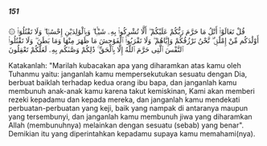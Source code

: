 ##### 151

<span class="ayah">۞ قُلْ تَعَالَوْا۟ أَتْلُ مَا حَرَّمَ رَبُّكُمْ عَلَيْكُمْ ۖ أَلَّا تُشْرِكُوا۟ بِهِۦ شَيْـًۭٔا ۖ وَبِٱلْوَٰلِدَيْنِ إِحْسَٰنًۭا ۖ وَلَا تَقْتُلُوٓا۟ أَوْلَٰدَكُم مِّنْ إِمْلَٰقٍۢ ۖ نَّحْنُ نَرْزُقُكُمْ وَإِيَّاهُمْ ۖ وَلَا تَقْرَبُوا۟ ٱلْفَوَٰحِشَ مَا ظَهَرَ مِنْهَا وَمَا بَطَنَ ۖ وَلَا تَقْتُلُوا۟ ٱلنَّفْسَ ٱلَّتِى حَرَّمَ ٱللَّهُ إِلَّا بِٱلْحَقِّ ۚ ذَٰلِكُمْ وَصَّىٰكُم بِهِۦ لَعَلَّكُمْ تَعْقِلُونَ</span>

<span class="ayah_translation">Katakanlah: "Marilah kubacakan apa yang diharamkan atas kamu oleh Tuhanmu yaitu: janganlah kamu mempersekutukan sesuatu dengan Dia, berbuat baiklah terhadap kedua orang ibu bapa, dan janganlah kamu membunuh anak-anak kamu karena takut kemiskinan, Kami akan memberi rezeki kepadamu dan kepada mereka, dan janganlah kamu mendekati perbuatan-perbuatan yang keji, baik yang nampak di antaranya maupun yang tersembunyi, dan janganlah kamu membunuh jiwa yang diharamkan Allah (membunuhnya) melainkan dengan sesuatu (sebab) yang benar". Demikian itu yang diperintahkan kepadamu supaya kamu memahami(nya).</span>

